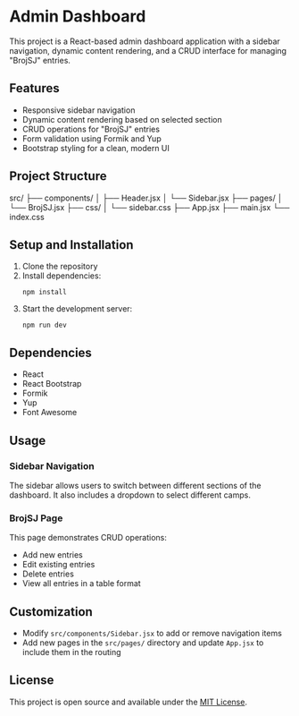 # Admin Dashboard

This project is a React-based admin dashboard application with a sidebar navigation, dynamic content rendering, and a CRUD interface for managing "BrojSJ" entries.

## Features

- Responsive sidebar navigation
- Dynamic content rendering based on selected section
- CRUD operations for "BrojSJ" entries
- Form validation using Formik and Yup
- Bootstrap styling for a clean, modern UI

## Project Structure

src/
├── components/
│ ├── Header.jsx
│ └── Sidebar.jsx
├── pages/
│ └── BrojSJ.jsx
├── css/
│ └── sidebar.css
├── App.jsx
├── main.jsx
└── index.css

## Setup and Installation

1. Clone the repository
2. Install dependencies:
   ```
   npm install
   ```
3. Start the development server:
   ```
   npm run dev
   ```

## Dependencies

- React
- React Bootstrap
- Formik
- Yup
- Font Awesome

## Usage

### Sidebar Navigation

The sidebar allows users to switch between different sections of the dashboard. It also includes a dropdown to select different camps.

### BrojSJ Page

This page demonstrates CRUD operations:

- Add new entries
- Edit existing entries
- Delete entries
- View all entries in a table format

## Customization

- Modify `src/components/Sidebar.jsx` to add or remove navigation items
- Add new pages in the `src/pages/` directory and update `App.jsx` to include them in the routing

## License

This project is open source and available under the [MIT License](LICENSE).
